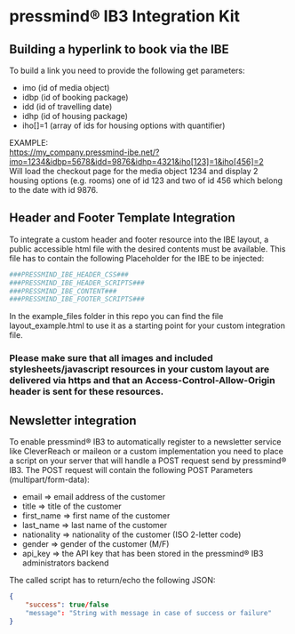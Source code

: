 # pressmind® IB3 Integration Kit
## Building a hyperlink to book via the IBE

To build a link you need to provide the following get parameters:

* imo (id of media object)
* idbp (id of booking package)
* idd (id of travelling date)
* idhp (id of housing package)
* iho[]=1 (array of ids for housing options with quantifier)

EXAMPLE:  
https://my_company.pressmind-ibe.net/?imo=1234&idbp=5678&idd=9876&idhp=4321&iho[123]=1&iho[456]=2  
Will load the checkout page for the media object 1234 and display 2 housing options (e.g. rooms) one of id 123 and two of id 456 which belong to the date with id 9876.

## Header and Footer Template Integration
To integrate a custom header and footer resource into the IBE layout, a public accessible html file with the desired contents must be available. 
This file has to contain the following Placeholder for the IBE to be injected:

```php
###PRESSMIND_IBE_HEADER_CSS###
###PRESSMIND_IBE_HEADER_SCRIPTS###
###PRESSMIND_IBE_CONTENT###
###PRESSMIND_IBE_FOOTER_SCRIPTS###
```

In the example_files folder in this repo you can find the file layout_example.html to use it as a starting point for your custom integration file. 

### Please make sure that all images and included stylesheets/javascript resources in your custom layout are delivered via https and that an Access-Control-Allow-Origin header is sent for these resources.

## Newsletter integration
To enable pressmind® IB3 to automatically register to a newsletter service like CleverReach or maileon or a custom implementation you need to place a script on your server that will handle a POST request send by pressmind® IB3.
The POST request will contain the following POST Parameters (multipart/form-data): 

* email => email address of the customer
* title => title of the customer
* first_name => first name of the customer
* last_name => last name of the customer
* nationality => nationality of the customer (ISO 2-letter code)
* gender => gender of the customer (M/F)
* api_key => the API key that has been stored in the pressmind® IB3 administrators backend

The called script has to return/echo the following JSON:
```json
{
    "success": true/false
    "message": "String with message in case of success or failure"
}
```
